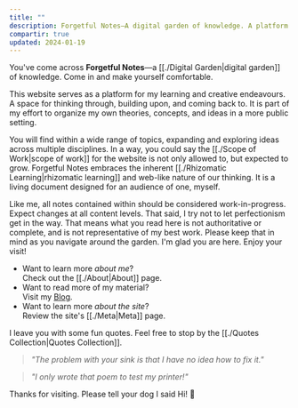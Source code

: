 ```yaml
---
title: ""
description: Forgetful Notes—A digital garden of knowledge. A platform for my learning and creative endeavours. A space for thinking through, building upon, and coming back to.
compartir: true
updated: 2024-01-19
---
```



You've come across **Forgetful Notes**—a [[./Digital Garden|digital garden]] of knowledge. Come in and make yourself comfortable.

This website serves as a platform for my learning and creative endeavours. A space for thinking through, building upon, and coming back to. It is part of my effort to organize my own theories, concepts, and ideas in a more public setting.

You will find within a wide range of topics, expanding and exploring ideas across multiple disciplines. In a way, you could say the [[./Scope of Work|scope of work]] for the website is not only allowed to, but expected to grow. Forgetful Notes embraces the inherent [[./Rhizomatic Learning|rhizomatic learning]] and web-like nature of our thinking. It is a living document designed for an audience of one, myself.

Like me, all notes contained within should be considered work-in-progress. Expect changes at all content levels. That said, I try not to let perfectionism get in the way. That means what you read here is not authoritative or complete, and is not representative of my best work. Please keep that in mind as you navigate around the garden. I'm glad you are here. Enjoy your visit!

- Want to learn more _about me_?  
	Check out the [[./About|About]] page.
- Want to read more of my material?  
	Visit my [Blog](https://miguelpimentel.do/).
- Want to learn more _about the site_?  
	Review the site's [[./Meta|Meta]] page.

I leave you with some fun quotes. Feel free to stop by the [[./Quotes Collection|Quotes Collection]].

> _"The problem with your sink is that I have no idea how to fix it."_

> _"I only wrote that poem to test my printer!"_

Thanks for visiting. Please tell your dog I said Hi! 🐶
